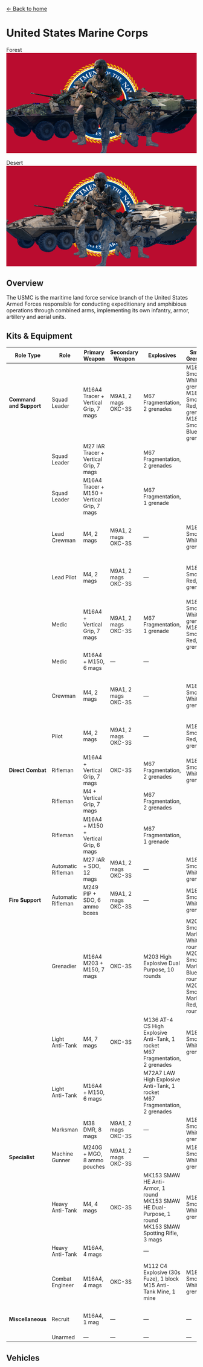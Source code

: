 [← Back to home](../../README.md)

# United States Marine Corps

Forest
![United States Marine Corps - Forest Camo](./united-states-marine-corps-forest.png)

Desert
![United States Marine Corps - Desert Camo](./united-states-marine-corps-desert.png)

## Overview
The USMC is the maritime land force service branch of the United States Armed Forces responsible for conducting expeditionary and amphibious operations through combined arms, implementing its own infantry, armor, artillery and aerial units.

## Kits & Equipment
| Role Type            | Role            | Primary Weapon                                                       | Secondary Weapon                                                   | Explosives                                               | Smoke Grenades                                                             | Medical Supplies                     | Addtl. Equipment                                                            |
|----------------------|-----------------|----------------------------------------------------------------------|----------------------------------------------------------------------|----------------------------------------------------------|----------------------------------------------------------------------------|--------------------------------------|----------------------------------------------------------------------------|
| **Command and Support** | Squad Leader    | M16A4 Tracer + Vertical Grip, 7 mags                                   | M9A1, 2 mags<br>OKC-3S                                                 | M67 Fragmentation, 2 grenades                                | M18 Smoke White, 2 grenades<br>M18 Smoke Red, 1 grenade<br>M18 Smoke Blue, 1 grenade | Field Dressing, 2 packages            | Field Binoculars<br>Rally Point                                               |
|                      | Squad Leader    | M27 IAR Tracer + Vertical Grip, 7 mags                                 |                                                                      | M67 Fragmentation, 2 grenades                                |                                                                        |                                      |                                                                            |
|                      | Squad Leader    | M16A4 Tracer + M150 + Vertical Grip, 7 mags                            |                                                                      | M67 Fragmentation, 1 grenade                                |                                                                        |                                      |                                                                            |
|                      | Lead Crewman     | M4, 2 mags                                                           | M9A1, 2 mags<br>OKC-3S                                                 | —                                                          | M18 Smoke White, 2 grenades                                                | Field Dressing, 2 packages            | Field Binoculars<br>Vehicle Repair Tools<br>Rally Point                      |
|                      | Lead Pilot       | M4, 2 mags                                                           | M9A1, 2 mags<br>OKC-3S                                                 | —                                                          | M18 Smoke Red, 2 grenades                                                  | Field Dressing, 2 packages            | Field Binoculars<br>Vehicle Repair Tools<br>Rally Point                      |
|                      | Medic            | M16A4 + Vertical Grip, 7 mags                                         | M9A1, 2 mags<br>OKC-3S                                                 | M67 Fragmentation, 1 grenade                                | M18 Smoke White, 2 grenades<br>M18 Smoke Red, 2 grenades                   | Field Dressing, 9 packages<br>Medical Kit | Entrenching Tool<br>Field Binoculars                                          |
|                      | Medic            | M16A4 + M150, 6 mags                                                  | —                                                                    | —                                                          |                                                                        |                                      | Entrenching Tool                                                             |
|                      | Crewman          | M4, 2 mags                                                           | M9A1, 2 mags<br>OKC-3S                                                 | —                                                          | M18 Smoke White, 2 grenades                                                | Field Dressing, 2 packages            | Entrenching Tool<br>Field Binoculars<br>Vehicle Repair Tools                 |
|                      | Pilot            | M4, 2 mags                                                           | M9A1, 2 mags<br>OKC-3S                                                 | —                                                          | M18 Smoke Red, 2 grenades                                                  | Field Dressing, 2 packages            | Field Binoculars<br>Vehicle Repair Tools                                     |
| **Direct Combat**     | Rifleman         | M16A4 + Vertical Grip, 7 mags                                         | OKC-3S                                                               | M67 Fragmentation, 2 grenades                                | M18 Smoke White, 2 grenades                                                | Field Dressing, 2 packages            | Entrenching Tool<br>Ammo Bag<br>Field Binoculars                             |
|                      | Rifleman         | M4 + Vertical Grip, 7 mags                                           |                                                                      | M67 Fragmentation, 2 grenades                                |                                                                        |                                      |                                                                            |
|                      | Rifleman         | M16A4 + M150 + Vertical Grip, 6 mags                                  |                                                                      | M67 Fragmentation, 1 grenade                                |                                                                        |                                      | Entrenching Tool<br>Ammo Bag                                                 |
|                      | Automatic Rifleman | M27 IAR + SDO, 12 mags                                                | M9A1, 2 mags<br>OKC-3S                                                 | —                                                          | M18 Smoke White, 2 grenades                                                | Field Dressing, 2 packages            | Entrenching Tool                                                             |
| **Fire Support**      | Automatic Rifleman | M249 PIP + SDO, 6 ammo boxes                                          | M9A1, 2 mags<br>OKC-3S                                                 | —                                                          | M18 Smoke White, 2 grenades                                                | Field Dressing, 2 packages            | Entrenching Tool                                                             |
|                      | Grenadier        | M16A4 M203 + M150, 7 mags                                             | OKC-3S                                                               | M203 High Explosive Dual Purpose, 10 rounds                | M203 Smoke Marker White, 2 rounds<br>M203 Smoke Marker Blue, 2 rounds<br>M203 Smoke Marker Red, 2 rounds | Field Dressing, 2 packages            | Entrenching Tool                                                             |
|                      | Light Anti-Tank  | M4, 7 mags                                                           | OKC-3S                                                               | M136 AT-4 CS High Explosive Anti-Tank, 1 rocket<br>M67 Fragmentation, 2 grenades | M18 Smoke White, 2 grenades                                                | Field Dressing, 2 packages            | Entrenching Tool<br>Field Binoculars                                          |
|                      | Light Anti-Tank  | M16A4 + M150, 6 mags                                                  |                                                                      | M72A7 LAW High Explosive Anti-Tank, 1 rocket<br>M67 Fragmentation, 2 grenades |                                                                        |                                      | Entrenching Tool                                                             |
|                      | Marksman         | M38 DMR, 8 mags                                                      | M9A1, 2 mags<br>OKC-3S                                                 | —                                                          | M18 Smoke White, 2 grenades                                                | Field Dressing, 2 packages            | Entrenching Tool<br>Field Binoculars                                          |
| **Specialist**        | Machine Gunner   | M240G + MGO, 8 ammo pouches                                          | M9A1, 2 mags<br>OKC-3S                                                 | —                                                          | M18 Smoke White, 2 grenades                                                | Field Dressing, 2 packages            | Entrenching Tool                                                             |
|                      | Heavy Anti-Tank  | M4, 4 mags                                                           | OKC-3S                                                               | MK153 SMAW HE Anti-Armor, 1 round<br>MK153 SMAW HE Dual-Purpose, 1 round<br>MK153 SMAW Spotting Rifle, 3 mags | M18 Smoke White, 2 grenades                                                | Field Dressing, 2 packages            | Entrenching Tool<br>Field Binoculars                                          |
|                      | Heavy Anti-Tank  | M16A4, 4 mags                                                        |                                                                      | —                                                          |                                                                        |                                      | Entrenching Tool                                                             |
|                      | Combat Engineer  | M16A4, 4 mags                                                        | OKC-3S                                                               | M112 C4 Explosive (30s Fuze), 1 block<br>M15 Anti-Tank Mine, 1 mine | M18 Smoke White, 2 grenades                                                | Field Dressing, 2 packages            | Entrenching Tool<br>Vehicle Repair Tools<br>Sandbags<br>Razor Wire            |
| **Miscellaneous**     | Recruit          | M16A4, 1 mag                                                         | —                                                                    | —                                                          | —                                                                      | Field Dressing, 1 package              | Entrenching Tool                                                             |
|                      | Unarmed          | —                                                                    | —                                                                    | —                                                          | —                                                                      | —                                    | —                                                                          |


## Vehicles
